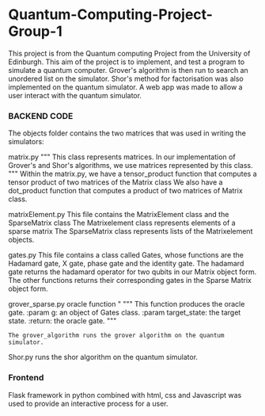 # Quantum-Computing-Project-Group-1

This project is from the Quantum computing Project from the University of Edinburgh. This aim of the project is to implement, and test a program to simulate a quantum computer. Grover's algorithm is then run to search an unordered list on the simulator. Shor's method for factorisation was also implemented on the quantum simulator. A web app was made to allow a user interact with the quantum simulator.

### BACKEND CODE

The objects folder contains the two matrices that was used in writing the simulators:

matrix.py
   """
    This class represents matrices. In our implementation of Grover's and Shor's algorithms, we use
    matrices represented by this class.
   """
    Within the matrix.py, we have a tensor_product function that computes a tensor product of two matrices of the Matrix class
    We also have a dot_product function that computes a product of two matrices of Matrix class.

matrixElement.py
   This file contains the MatrixElement class and the SparseMatrix class
   The Matrixelement class represents elements of a sparse matrix
   The SparseMatrix class represents lists of the Matrixelement objects.
   

gates.py
  This file contains a class called Gates, whose functions are the Hadamard gate, X gate, phase gate and the identity gate. The hadamard gate returns the hadamard operator for two qubits in our Matrix object form. The other functions returns their corresponding gates in the Sparse Matrix object form. 
  
grover_sparse.py
  oracle function
    "    """
    This function produces the oracle gate.
    :param g: an object of Gates class.
    :param target_state: the target state.
    :return: the oracle gate.
    """
    
    The grover_algorithm runs the grover algorithm on the quantum simulator.
    
Shor.py runs the shor algorithm on the quantum simulator. 

### Frontend

Flask framework in python combined with html, css and Javascript was used to provide an interactive process for a user.
    



